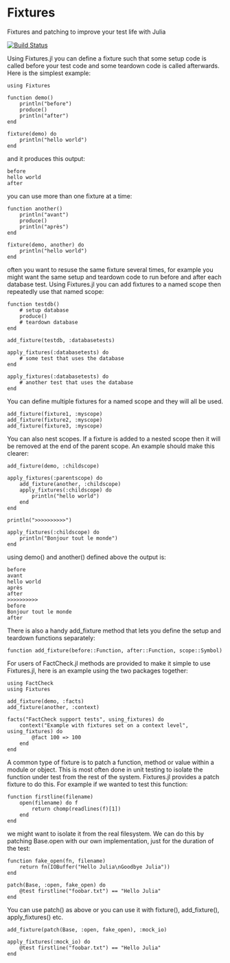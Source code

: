 # Fixtures

Fixtures and patching to improve your test life with Julia

[![Build Status](https://travis-ci.org/burrowsa/Fixtures.jl.png?branch=master)](https://travis-ci.org/burrowsa/Fixtures.jl)

Using Fixtures.jl you can define a fixture such that some setup code is called before your test code and some teardown code is called afterwards. Here is the simplest example:

    using Fixtures

    function demo()
        println("before")
        produce()
        println("after")
    end
    
    fixture(demo) do
        println("hello world")
    end
    
and it produces this output:

    before
    hello world
    after

you can use more than one fixture at a time:

    function another()
        println("avant")
        produce()
        println("après")
    end
    
    fixture(demo, another) do
        println("hello world")
    end

often you want to resuse the same fixture several times, for example you might want the same setup and teardown code to run before and after each database test. Using Fixtures.jl you can add fixtures to a named scope then repeatedly use that named scope:

    function testdb()
        # setup database
        produce()
        # teardown database
    end

    add_fixture(testdb, :databasetests)
    
    apply_fixtures(:databasetests) do
        # some test that uses the database
    end
    
    apply_fixtures(:databasetests) do
        # another test that uses the database
    end

You can define multiple fixtures for a named scope and they will all be used.

    add_fixture(fixture1, :myscope)
    add_fixture(fixture2, :myscope)
    add_fixture(fixture3, :myscope)

You can also nest scopes. If a fixture is added to a nested scope then it will be removed at the end of the parent scope. An example should make this clearer:

    add_fixture(demo, :childscope)
    
    apply_fixtures(:parentscope) do
        add_fixture(another, :childscope)
        apply_fixtures(:childscope) do
            println("hello world")
        end
    end
    
    println(">>>>>>>>>>")
    
    apply_fixtures(:childscope) do
        println("Bonjour tout le monde")
    end

using demo() and another() defined above the output is:

    before
    avant
    hello world
    après
    after
    >>>>>>>>>>
    before
    Bonjour tout le monde
    after

There is also a handy add_fixture method that lets you define the setup and teardown functions separately:

    function add_fixture(before::Function, after::Function, scope::Symbol)

For users of FactCheck.jl methods are provided to make it simple to use Fixtures.jl, here is an example using the two packages together:

    using FactCheck
    using Fixtures
    
    add_fixture(demo, :facts)
    add_fixture(another, :context)
     
    facts("FactCheck support tests", using_fixtures) do
        context("Example with fixtures set on a context level", using_fixtures) do
            @fact 100 => 100
        end
    end

A common type of fixture is to patch a function, method or value within a module or object. This is most often done in unit testing to isolate the function under test from the rest of the system. Fixtures.jl provides a patch fixture to do this. For example if we wanted to test this function:

    function firstline(filename)
        open(filename) do f
            return chomp(readlines(f)[1])
        end
    end

we might want to isolate it from the real filesystem. We can do this by patching Base.open with our own implementation, just for the duration of the test:

    function fake_open(fn, filename)
        return fn(IOBuffer("Hello Julia\nGoodbye Julia"))
    end
    
    patch(Base, :open, fake_open) do
        @test firstline("foobar.txt") == "Hello Julia"
    end

You can use patch() as above or you can use it with fixture(), add_fixture(), apply_fixtures() etc.

    add_fixture(patch(Base, :open, fake_open), :mock_io)
    
    apply_fixtures(:mock_io) do
        @test firstline("foobar.txt") == "Hello Julia"
    end
